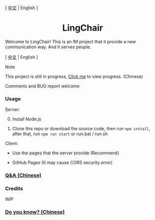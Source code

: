 [ [中文](readme.md) | English ]

<div align="center">
    <h1> LingChair </h1>
</div>

Welcome to LingChair! This is an IM project that it provide a new communication way. And it serves people.

[ [中文](readme.md) | English ]

> [!NOTE]
> This project is still in progress, [Click me](final.md) to view progress. (Chinese)
>  
> Comments and BUG report welcome

### Usage

Server:

  0. Install Node.js

  1. Clone this repo or download the source code, then run `npm install`, after that, run `npm run start` or run.bat / run.sh

Client:

  * Use the pages that the server provide (Recommend)
 
  * GitHub Pages (It may cause CORS security error)

### [Q&A (Chinese)](.github/QA.md)

### Credits

WIP

### [Do you know? (Chinese)](.github/do_you_know.md)
